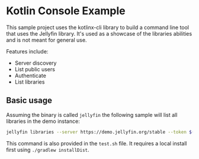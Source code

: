 # Kotlin Console Example

This sample project uses the kotlinx-cli library to build a command line tool that uses the Jellyfin
library. It's used as a showcase of the libraries abilities and is not meant for general use.

Features include:
- Server discovery
- List public users
- Authenticate
- List libraries

## Basic usage
Assuming the binary is called `jellyfin` the following sample will list all libraries in the demo instance:
```sh
jellyfin libraries --server https://demo.jellyfin.org/stable --token $(jellyfin login --server https://demo.jellyfin.org/stable --username demo)
```

This command is also provided in the `test.sh` file. It requires a local install first using `./gradlew installDist`.
